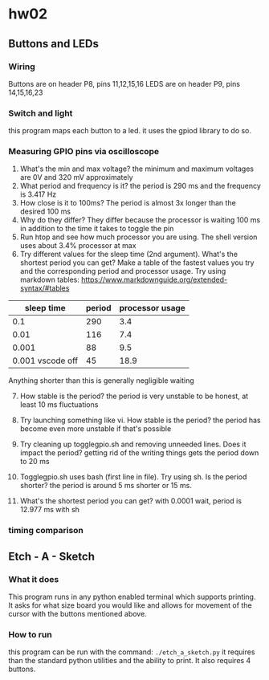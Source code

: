 # hw02

## Buttons and LEDs

### Wiring
Buttons are on header P8, pins 11,12,15,16
LEDS are on header P9, pins 14,15,16,23
### Switch and light
this program maps each button to a led. it uses the gpiod library to do so. 
### Measuring GPIO pins via oscilloscope
1. What's the min and max voltage?
    the minimum and maximum voltages are 0V and 320 mV approximately
2. What period and frequency is it?
    the period is 290 ms and the frequency is 3.417 Hz
3. How close is it to 100ms?
    The period is almost 3x longer than the desired 100 ms
4. Why do they differ?
    They differ because the processor is waiting 100 ms in addition to the time it takes to toggle the pin
5. Run htop and see how much processor you are using.
    The shell version uses about 3.4% processor at max
6. Try different values for the sleep time (2nd argument). What's the shortest period you can get? Make a table of the fastest values you try and the corresponding period and processor usage. Try using markdown tables: https://www.markdownguide.org/extended-syntax/#tables

|sleep time | period | processor usage |
|-----------|--------|-----------------|
|0.1 | 290 | 3.4 |
|0.01 | 116 | 7.4 |
|0.001|88 | 9.5 |
|0.001 vscode off |45 | 18.9 |

Anything shorter than this is generally negligible waiting


7. How stable is the period?
    the period is very unstable to be honest, at least 10 ms fluctuations
8. Try launching something like vi. How stable is the period?
    the period has become even more unstable if that's possible
9. Try cleaning up togglegpio.sh and removing unneeded lines. Does it impact the period?
    getting rid of the writing things gets the period down to 20 ms
10. Togglegpio.sh uses bash (first line in file). Try using sh. Is the period shorter?
    the period is around 5 ms shorter or 15 ms. 

11. What's the shortest period you can get?
    with 0.0001 wait, period is 12.977 ms with sh

### timing comparison


## Etch - A - Sketch

### What it does
This program runs in any python enabled terminal which supports printing. It asks for what size board you would like and allows for movement of the cursor with the buttons mentioned above. 

### How to run
this program can be run with the command: 
`./etch_a_sketch.py`
it requires than the standard python utilities and the ability to print. 
It also requires 4 buttons. 

